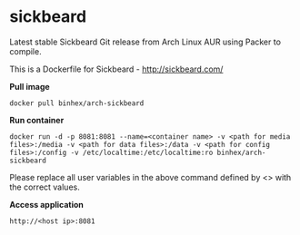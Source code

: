 sickbeard
=========

Latest stable Sickbeard Git release from Arch Linux AUR using Packer to compile.

This is a Dockerfile for Sickbeard - http://sickbeard.com/

**Pull image**

```
docker pull binhex/arch-sickbeard
```

**Run container**

```
docker run -d -p 8081:8081 --name=<container name> -v <path for media files>:/media -v <path for data files>:/data -v <path for config files>:/config -v /etc/localtime:/etc/localtime:ro binhex/arch-sickbeard
```

Please replace all user variables in the above command defined by <> with the correct values.

**Access application**

```
http://<host ip>:8081
```